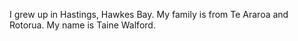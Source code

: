 I grew up in Hastings, Hawkes Bay.
My family is from Te Araroa and Rotorua.
My name is Taine Walford.